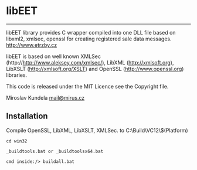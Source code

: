# libEET
---
libEET library provides C wrapper compiled into one DLL file based on libxml2, xmlsec, openssl  for creating registered sale data messages. http://www.etrzby.cz 

libEET is based on well known XMLSec (http://http://www.aleksey.com/xmlsec/), LibXML (http://xmlsoft.org), LibXSLT (http://xmlsoft.org/XSLT) and OpenSSL (http://www.openssl.org) libraries.

This code is released under the MIT Licence see the Copyright file.

Miroslav Kundela <mail@mirus.cz>

Installation
---

Compile OpenSSL, LibXML, LibXSLT, XMLSec. to C:\\Build\\VC12\\$(Platform)

```
cd win32

_buildtools.bat or _buildtoolsx64.bat

cmd inside:/> buildall.bat
```